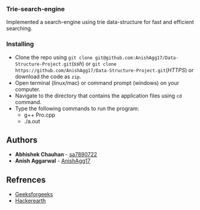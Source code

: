 ### Trie-search-engine

Implemented a search-engine using trie data-structure for fast and efficient searching.

### Installing

- Clone the repo using `git clone git@github.com:AnishAgg17/Data-Structure-Project.git`(_ssh_) or `git clone https://github.com/AnishAgg17/Data-Structure-Project.git`(_HTTPS_) or download the code as `zip`.
- Open terminal (linux/mac) or command prompt (windows) on your computer.
- Navigate to the directory that contains the application files using `cd` command.
- Type the following commands to run the program:
  - g++ Pro.cpp
  - ./a.out


## Authors

* **Abhishek Chauhan** - [sa7890722](https://github.com/sa7890722)
* **Anish Aggarwal** - [AnishAgg17](https://github.com/AnishAgg17)

## Refrences

* [Geeksforgeeks](https://www.geeksforgeeks.org/trie-insert-and-search/)
* [Hackerearth](https://www.hackerearth.com/practice/data-structures/advanced-data-structures/trie-keyword-tree/tutorial/) 
